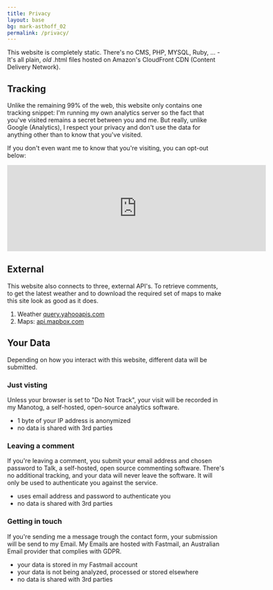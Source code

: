 ```yaml
---
title: Privacy
layout: base
bg: mark-asthoff_02
permalink: /privacy/
---
```


This website is completely static. There's no CMS, PHP, MYSQL, Ruby, ... - It's all plain, _old_ .html files hosted on Amazon's CloudFront CDN (Content Delivery Network).

## Tracking

Unlike the remaining 99% of the web, this website only contains one tracking snippet: I'm running my own analytics server so the fact that you've visited remains a secret between you and me. But really, unlike Google (Analytics), I respect your privacy and don't use the data for anything other than to know that you've visited.

If you don't even want me to know that you're visiting, you can opt-out below:

<iframe style="border: 0; height: 200px; width: 600px;" src="https://stats.dkkma.com/index.php?module=CoreAdminHome&action=optOut&language=en"></iframe>

## External

This website also connects to three, external API's. To retrieve comments, to get the latest weather and to download the required set of maps to make this site look as good as it does.

1. Weather [query.yahooapis.com](https://query.yahooapis.com)
2. Maps: [api.mapbox.com](https://api.mapbox.com)

## Your Data

Depending on how you interact with this website, different data will be submitted.

### Just visting

Unless your browser is set to "Do Not Track", your visit will be recorded in my Manotog, a self-hosted, open-source analytics software.

- 1 byte of your IP address is anonymized
- no data is shared with 3rd parties

### Leaving a comment

If you're leaving a comment, you submit your email address and chosen password to Talk, a self-hosted, open source commenting software. There's no additional tracking, and your data will never leave the software. It will only be used to authenticate you against the service.

- uses email address and password to authenticate you
- no data is shared with 3rd parties

### Getting in touch

If you're sending me a message trough the contact form, your submission will be send to my Email. My Emails are hosted with Fastmail, an Australian Email provider that complies with GDPR.

- your data is stored in my Fastmail account
- your data is not being analyzed, processed or stored elsewhere
- no data is shared with 3rd parties
